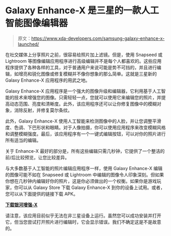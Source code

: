 # Galaxy Enhance-X 是三星的一款人工智能图像编辑器

> 原文：<https://www.xda-developers.com/samsung-galaxy-enhance-x-launched/>

在社交媒体上分享照片之前，很容易给照片加上滤镜。但是，使用 Snapseed 或 Lightroom 等图像编辑应用程序进行高级编辑并不是每个人都喜欢的。这些应用程序提供了各种各样的工具，对于普通用户来说可能是势不可挡的，并且进行编辑，如增亮和锐化图像或修复模糊并不像你想象的那么简单。这就是三星新的 Galaxy Enhance-X 应用程序的用武之地。

Galaxy Enhance-X 应用程序是一个强大的图像升级和编辑器，它利用基于人工智能的技术来增强您的图像。只需轻轻一点，您就可以使用它来编辑您的照片，并提高动态范围、亮度和清晰度。此外，该应用程序还可以让你修复图像中的模糊对象，消除反射，并修复莫尔条纹。

此外，Galaxy Enhance-X 使用人工智能来检测图像中的人脸，并让您调整平滑度、色调、下巴形状和眼睛。对于人像拍摄，你可以使用应用程序来改变模糊风格和调整模糊强度。最后，该应用程序有一个一键式编辑按钮，可以对你的照片进行所有适当的编辑。

关于 Enhance-X 最好的部分是，所有这些编辑只需几秒钟，它提供了一个整洁的前/后比较预览，让您比较差异。

与大多数基于人工智能的照片编辑应用程序一样，使用 Galaxy Enhance-X 编辑的图像可能不如在 Snapseed 或 Lightroom 中编辑的图像令人印象深刻。但如果你想在几秒钟内编辑好你的照片，这是你必须做出的一个权衡。如果你是游戏玩家，你可以从 Galaxy Store 下载 Galaxy Enhance-X 到你的设备上试用。或者，您可以从下面提供的链接下载 APK。

**[下载银河增强-X](https://www.apkmirror.com/apk/samsung-electronics-co-ltd/galaxy-enhance-x/)**

请注意，该应用目前似乎无法在非三星设备上运行。虽然您可以成功安装并打开它，但当您尝试打开照片进行编辑时，它会显示错误。我们不确定这是不是故意的。